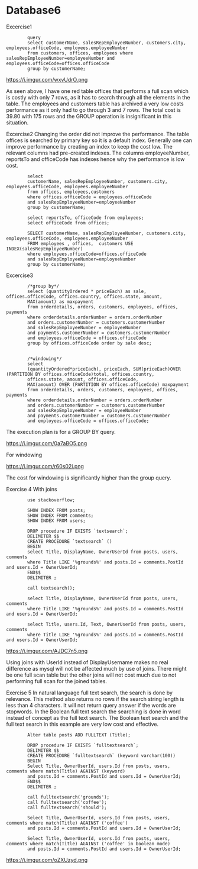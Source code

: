 # Database6

Excercise1


            query
            select customerName, salesRepEmployeeNumber, customers.city, employees.officeCode, employees.employeeNumber 
            from customers, offices, employees where salesRepEmployeeNumber=employeeNumber and employees.officeCode=offices.officeCode
            group by customerName;

https://i.imgur.com/wxvUdrO.png

As seen above, I have one red table offices that performs a full scan which is costly with only 7 rows, as it has to search through all the elements in the table. The employees and customers table has archived a very low costs performance as it only had to go through 3 and 7 rows. The total cost is 39.80 with 175 rows and the GROUP operation is insignificant in this situation.

Excercise2
Changing the order did not improve the performance. The table offices is searched by primary key so it is a default index. Generally one can improve performance by creating an index to keep the cost low. The relevant columns had pre-created indexes. The columns employeeNumber, reportsTo and officeCode has indexes hence why the performance is low cost. 

            select 
            customerName, salesRepEmployeeNumber, customers.city, employees.officeCode, employees.employeeNumber
            from offices, employees,customers
            where offices.officeCode = employees.officeCode  
            and salesRepEmployeeNumber=employeeNumber
            group by customerName;

            select reportsTo, officeCode from employees;
            select officeCode from offices;

            SELECT customerName, salesRepEmployeeNumber, customers.city, employees.officeCode, employees.employeeNumber
            FROM employees , offices,  customers USE INDEX(salesRepEmployeeNumber)
            where employees.officeCode=offices.officeCode
            and salesRepEmployeeNumber=employeeNumber  
            group by customerName;

Excercise3

            /*group by*/
            select (quantityOrdered * priceEach) as sale, offices.officeCode, offices.country, offices.state, amount, 
            MAX(amount) as maxpayment
            from orderdetails, orders, customers, employees, offices, payments
            where orderdetails.orderNumber = orders.orderNumber
            and orders.customerNumber = customers.customerNumber
            and salesRepEmployeeNumber = employeeNumber
            and payments.customerNumber = customers.customerNumber 
            and employees.officeCode = offices.officeCode 
            group by offices.officeCode order by sale desc;


            /*windowing*/
            select 
            (quantityOrdered*priceEach), priceEach, SUM(priceEach)OVER (PARTITION BY offices.officeCode)total, offices.country, 
            offices.state, amount, offices.officeCode,
            MAX(amount) OVER (PARTITION BY offices.officeCode) maxpayment
            from orderdetails, orders, customers, employees, offices, payments
            where orderdetails.orderNumber = orders.orderNumber
            and orders.customerNumber = customers.customerNumber
            and salesRepEmployeeNumber = employeeNumber
            and payments.customerNumber = customers.customerNumber 
            and employees.officeCode = offices.officeCode; 




The execution plan is for a GROUP BY query.



https://i.imgur.com/0a7aBO5.png
 
 
For windowing
 
https://i.imgur.com/r60s02i.png
 
The cost for windowing is significantly higher than the group query.



Exercise 4
With joins

            use stackoverflow;

            SHOW INDEX FROM posts;
            SHOW INDEX FROM comments;
            SHOW INDEX FROM users;

            DROP procedure IF EXISTS `textsearch`;
            DELIMITER $$
            CREATE PROCEDURE `textsearch` ()
            BEGIN
            select Title, DisplayName, OwnerUserId from posts, users, comments
            where Title LIKE '%grounds%' and posts.Id = comments.PostId and users.Id = OwnerUserId;
            END$$
            DELIMITER ;

            call textsearch();

            select Title, DisplayName, OwnerUserId from posts, users, comments
            where Title LIKE '%grounds%' and posts.Id = comments.PostId and users.Id = OwnerUserId;

            select Title, users.Id, Text, OwnerUserId from posts, users, comments
            where Title LIKE '%grounds%' and posts.Id = comments.PostId and users.Id = OwnerUserId;

https://i.imgur.com/AJDC7n5.png
 
Using joins with UserId instead of DisplayUsername makes no real difference as mysql will not be affected much by use of joins. There might be one full scan table but the other joins will not cost much due to not performing full scan for the joined tables.  

Exercise 5
In natural language full text search, the search is done by relevance. This method also returns no rows if the search string length is less than 4 characters. It will not return query answer if the words are stopwords. In the Boolean full text search the searching is done in word instead of concept as the full text search. 
The Boolean text search and the full text search in this example are very low cost and effective.

 
            Alter table posts ADD FULLTEXT (Title);

            DROP procedure IF EXISTS `fulltextsearch`;
            DELIMITER $$
            CREATE PROCEDURE `fulltextsearch` (keyword varchar(100))
            BEGIN
            Select Title, OwnerUserId, users.Id from posts, users, comments where match(Title) AGAINST (keyword)
            and posts.Id = comments.PostId and users.Id = OwnerUserId;
            END$$
            DELIMITER ;

            call fulltextsearch('grounds');
            call fulltextsearch('coffee');
            call fulltextsearch('should');

            Select Title, OwnerUserId, users.Id from posts, users, comments where match(Title) AGAINST ('coffee')
            and posts.Id = comments.PostId and users.Id = OwnerUserId;

            Select Title, OwnerUserId, users.Id from posts, users, comments where match(Title) AGAINST ('coffee' in boolean mode)
            and posts.Id = comments.PostId and users.Id = OwnerUserId;

https://i.imgur.com/oZXUzyd.png

